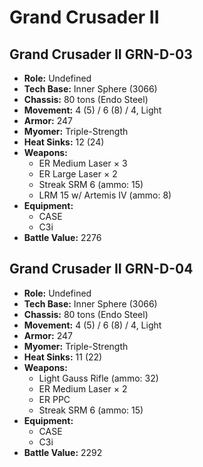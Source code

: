 # Grand Crusader II
## Grand Crusader II GRN-D-03
- **Role:** Undefined
- **Tech Base:** Inner Sphere (3066)
- **Chassis:** 80 tons (Endo Steel)
- **Movement:** 4 (5) / 6 (8) / 4, Light
- **Armor:** 247
- **Myomer:** Triple-Strength
- **Heat Sinks:** 12 (24)
- **Weapons:**
  - ER Medium Laser × 3
  - ER Large Laser × 2
  - Streak SRM 6 (ammo: 15)
  - LRM 15 w/ Artemis IV (ammo: 8)
- **Equipment:**
  - CASE
  - C3i
- **Battle Value:** 2276

## Grand Crusader II GRN-D-04
- **Role:** Undefined
- **Tech Base:** Inner Sphere (3066)
- **Chassis:** 80 tons (Endo Steel)
- **Movement:** 4 (5) / 6 (8) / 4, Light
- **Armor:** 247
- **Myomer:** Triple-Strength
- **Heat Sinks:** 11 (22)
- **Weapons:**
  - Light Gauss Rifle (ammo: 32)
  - ER Medium Laser × 2
  - ER PPC
  - Streak SRM 6 (ammo: 15)
- **Equipment:**
  - CASE
  - C3i
- **Battle Value:** 2292

